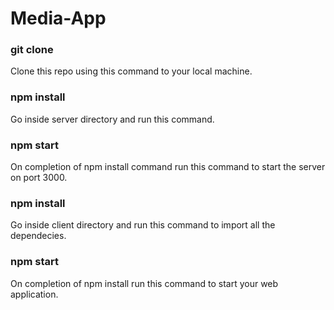 # Media-App

### git clone

Clone this repo using this command to your local machine.

### npm install

Go inside server directory and run this command.

### npm start

On completion of npm install command run this command to start the server on port 3000.

### npm install

Go inside client directory and run this command to import all the dependecies.

### npm start

On completion of npm install run this command to start your web application.